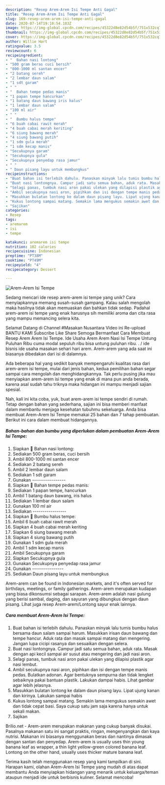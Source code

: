 ```yaml
---
description: "Resep Arem-Arem Isi Tempe Anti Gagal"
title: "Resep Arem-Arem Isi Tempe Anti Gagal"
slug: 169-resep-arem-arem-isi-tempe-anti-gagal
date: 2020-07-14T19:10:54.103Z
image: https://img-global.cpcdn.com/recipes/45322d8e82d54b5f/751x532cq70/arem-arem-isi-tempe-foto-resep-utama.jpg
thumbnail: https://img-global.cpcdn.com/recipes/45322d8e82d54b5f/751x532cq70/arem-arem-isi-tempe-foto-resep-utama.jpg
cover: https://img-global.cpcdn.com/recipes/45322d8e82d54b5f/751x532cq70/arem-arem-isi-tempe-foto-resep-utama.jpg
author: Willie Hart
ratingvalue: 3.5
reviewcount: 6
recipeingredient:
- "  Bahan nasi lontong"
- "500 gram beras cuci bersih"
- "800-1000 ml santan encer"
- "2 batang sereh"
- "2 lembar daun salam"
- "1 sdt garam"
- " "
- "  Bahan tempe pedas manis"
- "1 papan tempe hancurkan"
- "1 batang daun bawang iris halus"
- "1 lembar daun salam"
- "100 ml air"
- " "
- "  Bumbu halus tempe"
- "6 buah cabai rawit merah"
- "4 buah cabai merah keriting"
- "6 siung bawang merah"
- "4 siung bawang putih"
- "1 sdm gula merah"
- "1 sdm kecap manis"
- "Secukupnya garam"
- "Secukupnya gula"
- "Secukupnya penyedap rasa jamur"
- " "
- " Daun pisang layu untuk membungkus"
recipeinstructions:
- "Buat bahan isi terlebih dahulu. Panaskan minyak lalu tumis bumbu halus bersama daun salam sampai harum. Masukkan irisan daun bawang dan tempe hancur. Aduk rata dan masak sampai matang dan mengering. Jangan lupa cicipi rasanya dan sesuaikan dengan selera."
- "Buat nasi lontongnya. Campur jadi satu semua bahan, aduk rata. Masak dengan api kecil sampai air susut atau mengering dan jadi nasi aron."
- "Selagi panas, tumbuk nasi aron pakai ulekan yang dilapisi plastik agar nasi lembut."
- "Ambil secukupnya nasi aron, pipihkan dan isi dengan tempe manis pedas. Bulatkan adonan. Agar bentuknya sempurna dan tidak lengket sebaiknya pakai bantuan plastik. Lakukan dampai habis. Lihat gambar agar lebih jelasnya."
- "Masukkan bulatan lontong ke dalam daun pisang layu. Lipat ujung kanan dan kirinya. Lakukan sampai habis"
- "Kukus lontong sampai matang. Semakin lama mengukus semakin awet dan tidak cepat basi. Saya cukup satu jam saja karena hanya untuk sekali makan."
- "Sajikan"
categories:
- Resep
tags:
- aremarem
- isi
- tempe

katakunci: aremarem isi tempe 
nutrition: 102 calories
recipecuisine: Indonesian
preptime: "PT38M"
cooktime: "PT49M"
recipeyield: "4"
recipecategory: Dessert

---
```



![Arem-Arem Isi Tempe](https://img-global.cpcdn.com/recipes/45322d8e82d54b5f/751x532cq70/arem-arem-isi-tempe-foto-resep-utama.jpg)

Sedang mencari ide resep arem-arem isi tempe yang unik? Cara menyiapkannya memang susah-susah gampang. Kalau salah mengolah maka hasilnya tidak akan memuaskan dan bahkan tidak sedap. Padahal arem-arem isi tempe yang enak harusnya sih memiliki aroma dan cita rasa yang mampu memancing selera kita.

Selamat Datang di Channel #Masakan Nusantara Video ini Re-upload BANTU KAMI Subscribe Like Share Semoga Bermanfaat Cara Membuat Resep Arem Arem Isi Tempe. Ide Usaha Arem Arem Nasi Isi Tempe Untung Puluhan Ribu cuma modal sepuluh ribu bisa untung puluhan ribu. . / ide bisnis ide usaha masakan sehari hari arem. Arem-arem yang ada saat ini biasanya dibedakan dari isi di dalamnya.

Ada beberapa hal yang sedikit banyak mempengaruhi kualitas rasa dari arem-arem isi tempe, mulai dari jenis bahan, kedua pemilihan bahan segar sampai cara mengolah dan menghidangkannya. Tak perlu pusing jika mau menyiapkan arem-arem isi tempe yang enak di mana pun anda berada, karena asal sudah tahu triknya maka hidangan ini mampu menjadi sajian spesial.


Nah, kali ini kita coba, yuk, buat arem-arem isi tempe sendiri di rumah. Tetap dengan bahan yang sederhana, sajian ini bisa memberi manfaat dalam membantu menjaga kesehatan tubuhmu sekeluarga. Anda bisa membuat Arem-Arem Isi Tempe memakai 25 bahan dan 7 tahap pembuatan. Berikut ini cara dalam membuat hidangannya.

<!--inarticleads1-->

##### Bahan-bahan dan bumbu yang diperlukan dalam pembuatan Arem-Arem Isi Tempe:

1. Siapkan  🌻 Bahan nasi lontong:
1. Sediakan 500 gram beras, cuci bersih
1. Ambil 800-1000 ml santan encer
1. Sediakan 2 batang sereh
1. Ambil 2 lembar daun salam
1. Sediakan 1 sdt garam
1. Gunakan  -----------------
1. Siapkan  🌻 Bahan tempe pedas manis:
1. Sediakan 1 papan tempe, hancurkan
1. Ambil 1 batang daun bawang, iris halus
1. Sediakan 1 lembar daun salam
1. Gunakan 100 ml air
1. Sediakan  -----------------
1. Siapkan  🌻 Bumbu halus tempe:
1. Ambil 6 buah cabai rawit merah
1. Siapkan 4 buah cabai merah keriting
1. Siapkan 6 siung bawang merah
1. Siapkan 4 siung bawang putih
1. Gunakan 1 sdm gula merah
1. Ambil 1 sdm kecap manis
1. Ambil Secukupnya garam
1. Siapkan Secukupnya gula
1. Gunakan Secukupnya penyedap rasa jamur
1. Gunakan  ----------------
1. Sediakan  Daun pisang layu untuk membungkus


Arem-arem can be found in Indonesian markets, and it&#39;s often served for birthdays, meetings, or family gatherings. Arem-arem merupakan kudapan yang biasa dikonsumsi sebagai sarapan. Arem-arem adalah nasi gulung yang berisi sambal, daging, dan sayuran yang dibungkus dengan daun pisang. Lihat juga resep Arem-arem/Lontong sayur enak lainnya. 

<!--inarticleads2-->

##### Cara membuat Arem-Arem Isi Tempe:

1. Buat bahan isi terlebih dahulu. Panaskan minyak lalu tumis bumbu halus bersama daun salam sampai harum. Masukkan irisan daun bawang dan tempe hancur. Aduk rata dan masak sampai matang dan mengering. Jangan lupa cicipi rasanya dan sesuaikan dengan selera.
1. Buat nasi lontongnya. Campur jadi satu semua bahan, aduk rata. Masak dengan api kecil sampai air susut atau mengering dan jadi nasi aron.
1. Selagi panas, tumbuk nasi aron pakai ulekan yang dilapisi plastik agar nasi lembut.
1. Ambil secukupnya nasi aron, pipihkan dan isi dengan tempe manis pedas. Bulatkan adonan. Agar bentuknya sempurna dan tidak lengket sebaiknya pakai bantuan plastik. Lakukan dampai habis. Lihat gambar agar lebih jelasnya.
1. Masukkan bulatan lontong ke dalam daun pisang layu. Lipat ujung kanan dan kirinya. Lakukan sampai habis
1. Kukus lontong sampai matang. Semakin lama mengukus semakin awet dan tidak cepat basi. Saya cukup satu jam saja karena hanya untuk sekali makan.
1. Sajikan


Brilio.net - Arem-arem merupakan makanan yang cukup banyak disukai. Pasalnya makanan satu ini sangat praktis, ringan, mengenyangkan dan kaya nutrisi. Makanan ini biasanya menggunakan beras dan nantinya dimasak dengan santan dan penyedap. Arem-arem is usually uses thin young banana leaf as wrapper, a thin light yellow-green colored banana leaf. Lontong on the other hand, usually uses thicker mature banana leaf. 

Terima kasih telah menggunakan resep yang kami tampilkan di sini. Harapan kami, olahan Arem-Arem Isi Tempe yang mudah di atas dapat membantu Anda menyiapkan hidangan yang menarik untuk keluarga/teman ataupun menjadi ide untuk berbisnis kuliner. Selamat mencoba!
